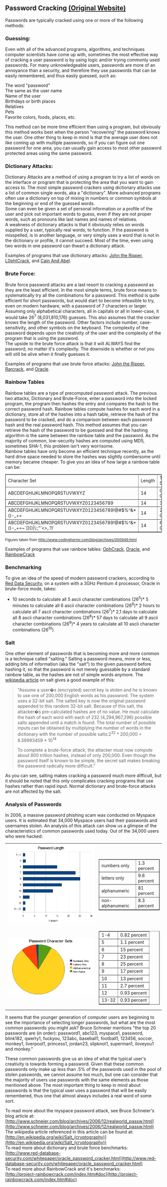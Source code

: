 ## Password Cracking [(Original Website)](https://web.cs.du.edu/~mitchell/forensics/information/pass_crack.html)

Passwords are typically cracked using one or more of the following methods:  

### Guessing:

Even with all of the advanced programs, algorithms, and techniques computer scientists have come up with, sometimes the most effective way of cracking a user password is by using logic and/or trying commonly used passwords. For many unknowledgeable users, passwords are more of an annoyance than a security, and therefore they use passwords that can be easily remembered, and thus easily guessed, such as:

The word "password"  
The same as the user name  
Name of the user  
Birthdays or birth places  
Relatives  
Pets  
Favorite colors, foods, places, etc.  

This method can be more time efficient than using a program, but obviously this method works best when the person "recovering" the password knows the user. One other thing to keep in mind is that the average user does not like coming up with multiple passwords, so if you can figure out one password for one area, you can usually gain access to most other password protected areas using the same password.

### Dictionary Attacks:

Dictionary Attacks are a method of using a program to try a list of words on the interface or program that is protecting the area that you want to gain access to. The most simple password crackers using dictionary attacks use a list of common single words, aka a "dictionary". More advanced programs often use a dictionary on top of mixing in numbers or common symbols at the beginning or end of the guessed words.  
Some can even be given a set of personal information or a profile of the user and pick out important words to guess, even if they are not proper words, such as pronouns like last names and names of relatives.  
A weakness of dictionary attacks is that it obviously relies on words supplied by a user, typically real words, to function. If the password is misspelled, is in another language, or very simply uses a word that is not in the dictionary or profile, it cannot succeed. Most of the time, even using two words in one password can thwart a dictionary attack.

Examples of programs that use dictionary attacks: [John the Ripper](http://www.openwall.com/john/), [L0phtCrack](http://www.l0phtcrack.com/), and [Cain And Abel](http://cain-abel.en.softonic.com/).

### Brute Force:

Brute force password attacks are a last resort to cracking a password as they are the least efficient. In the most simple terms, brute force means to systematically try all the combinations for a password. This method is quite efficient for short passwords, but would start to become infeasible to try, even on modern hardware, with a password of 7 characters or larger. Assuming only alphabetical characters, all in capitals or all in lower-case, it would take 26<sup>7</sup> (8,031,810,176) guesses. This also assumes that the cracker knows the length of the password. Other factors include number, case-sensitivity, and other symbols on the keyboard. The complexity of the password depends upon the creativity of the user and the complexity of the program that is using the password.  
The upside to the brute force attack is that it will ALWAYS find the password, no matter it's complexity. The downside is whether or not you will still be alive when it finally guesses it.

Examples of programs that use brute force attacks: [John the Ripper](http://www.openwall.com/john/), [Rarcrack](http://rarcrack.sourceforge.net/), and [Oracle](http://www.red-database-security.com/whitepaper/oracle_passwords.html).

### Rainbow Tables

Rainbow tables are a type of precomputed password attack. The previous two attacks, Dictionary and Brute-Force, enter a password into the locked program, the program then hashes the entry and compares the hash to the correct password hash. Rainbow tables compute hashes for each word in a dictionary, store all of the hashes into a hash table, retrieve the hash of the password to be cracked, and do a comparison between each password hash and the real password hash. This method assumes that you can retrieve the hash of the password to be guessed and that the hashing algorithm is the same between the rainbow table and the password. As the majority of common, low-security hashes are computed using MD5, sometimes SHA-1, this problem isn't very worrisome.  
Rainbow tables have only become an efficient technique recently, as the hard drive space needed to store the hashes was slightly combersome until memory became cheaper. To give you an idea of how large a rainbow table can be:

<table border="1">

<tbody>

<tr>

<td>Character Set</td>

<td>Length</td>

<td>Table Size</td>

</tr>

<tr>

<td>ABCDEFGHIJKLMNOPQRSTUVWXYZ</td>

<td>14</td>

<td>0.6 GB</td>

</tr>

<tr>

<td>ABCDEFGHIJKLMNOPQRSTUVWXYZ0123456789</td>

<td>14</td>

<td>3 GB</td>

</tr>

<tr>

<td>ABCDEFGHIJKLMNOPQRSTUVWXYZ0123456789!@#$%^&*()-_+=</td>

<td>14</td>

<td>24 GB</td>

</tr>

<tr>

<td>ABCDEFGHIJKLMNOPQRSTUVWXYZ0123456789!@#$%^&*()-_+=~`[]{}|\:;"'<>,.?/</td>

<td>14</td>

<td>64 GB</td>

</tr>

</tbody>

</table>

<small>Figures taken from http://www.codinghorror.com/blog/archives/000949.html</small>  

Examples of programs that use rainbow tables: [OphCrack](http://ophcrack.sourceforge.net/), [Oracle](http://www.red-database-security.com/whitepaper/oracle_passwords.html), and [RainbowCrack](http://project-rainbowcrack.com/)  

### Benchmarking

To give an idea of the speed of modern password crackers, according to [Red Data Security](http://www.red-database-security.com/whitepaper/oracle_password_cracker.html), on a system with a 3GHz Pentium 4 processor, Oracle in brute-force mode, takes:  

*   10 seconds to calculate all 5 ascii character combinations (26<sup>5</sup>)*   5 minutes to calculate all 6 ascii character combinations (26<sup>6</sup>)*   2 hours to calculate all 7 ascii character combinations (26<sup>7</sup>)*   2,1 days to calculate all 8 ascii character combinations (26<sup>8</sup>)*   57 days to calculate all 9 ascii character combinations (26<sup>9</sup>)*   4 years to calculate all 10 ascii character combinations (26<sup>10</sup>)

### Salt

One other element of passwords that is becoming more and more common is a technique called "salting." Salting a password means, more or less, adding bits of information (aka the "salt") to the given password before hashing it, so that the password is not merely guessable by a standard rainbow table, as the hashes are not of simple words anymore. The [wikipedia article](http://en.wikipedia.org/wiki/Salt_(cryptography)) on salt gives a good example of this:  

> "Assume a user�s (encrypted) secret key is stolen and he is known to use one of 200,000 English words as his password. The system uses a 32-bit salt. The salted key is now the original password appended to this random 32-bit salt. Because of this salt, the attacker�s pre-calculated hashes are of no value. He must calculate the hash of each word with each of 232 (4,294,967,296) possible salts appended until a match is found. The total number of possible inputs can be obtained by multiplying the number of words in the dictionary with the number of possible salts:2<sup>32</sup> * 200,000 = 8.58993459 * 10<sup>14</sup>  
> 
> To complete a brute-force attack, the attacker must now compute about 800 trillion hashes, instead of only 200,000\. Even though the password itself is known to be simple, the secret salt makes breaking the password radically more difficult."

As you can see, salting makes cracking a password much more difficult, but it should be noted that this only complicates cracking programs that use hashes rather than rapid input. Normal dictionary and brute-force attacks are not affected by the salt.

### Analysis of Passwords

In 2006, a massive password phishing scam was conducted on Myspace users. It is estimated that 34,000 Myspace users had their passwords and usernames stolen. An analysis of this attack can show us a glimpse of the characteristics of common passwords used today. Out of the 34,000 users who were hacked:

<table border="0">

<tbody>

<tr>

<td><a><img src="Password_Cracking_files\password_length.png"></a>  
</td>

<td>

<table border="1">

<tbody>

<tr>

<td>numbers only</td>

<td>1.3 percent</td>

</tr>

<tr>

<td>letters only</td>

<td>9.6 percent</td>

</tr>

<tr>

<td>alphanumeric</td>

<td>81 percent</td>

</tr>

<tr>

<td>non-alphanumeric</td>

<td>8.3 percent</td>

</tr>

</tbody>

</table>

</td>

</tr>

<tr>

<td><a><img src="Password_Cracking_files\password_characters.png"></a> 
</td>

<td>

<table border="1">

<tbody>

<tr>

<td>1-4</td>

<td>0.82 percent</td>

</tr>

<tr>

<td>5</td>

<td>1.1 percent</td>

</tr>

<tr>

<td>6</td>

<td>15 percent</td>

</tr>

<tr>

<td>7</td>

<td>23 percent</td>

</tr>

<tr>

<td>8</td>

<td>25 percent</td>

</tr>

<tr>

<td>9</td>

<td>17 percent</td>

</tr>

<tr>

<td>10</td>

<td>13 percent</td>

</tr>

<tr>

<td>11</td>

<td>2.7 percent</td>

</tr>

<tr>

<td>12</td>

<td>0.93 percent</td>

</tr>

<tr>

<td>13-32</td>

<td>0.93 percent</td>

</tr>

</tbody>

</table>

</td>

</tr>

</tbody>

</table>

It seems that the younger generation of computer users are beginning to see the importance of selecting longer passwords, but what are the most common passwords you might ask? Bruce Schneier mentions "the top 20 passwords are (in order): password1, abc123, myspace1, password, blink182, qwerty1, fuckyou, 123abc, baseball1, football1, 123456, soccer, monkey1, liverpool1, princess1, jordan23, slipknot1, superman1, iloveyou1 and monkey."

These common passwords give us an idea of what the typical user's creativity is towards forming a password. Given that these common passwords only make up less than .5% of the passwords used in the pool of stolen passwords, we cannot assume too much, but one can consider that the majority of users use passwords with the same elements as those mentioned above. The most important thing to keep in mind about passwords is that the typical user uses a password that will be easily remembered, thus one that almost always includes a real word of some sort.

To read more about the myspace password attack, see Bruce Schneier's blog article at:  
[http://www.schneier.com/blog/archives/2006/12/realworld_passw.html](http://www.schneier.com/blog/archives/2006/12/realworld_passw.html)  
The wikipedia article referenced in this article can be found at:  
[http://en.wikipedia.org/wiki/Salt_(cryptography)](http://en.wikipedia.org/wiki/Salt_(cryptography))  
To read more about dictionary and brute force benchmarks:  
[http://www.red-database-security.com/whitepaper/oracle_password_cracker.html](http://www.red-database-security.com/whitepaper/oracle_password_cracker.html)  
To read more about RainbowCrack and it's benchmarks:  
[http://project-rainbowcrack.com/index.htm#doc](http://project-rainbowcrack.com/index.htm#doc)